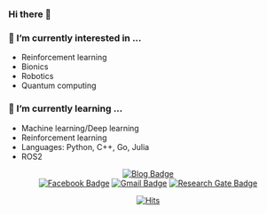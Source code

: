 ### Hi there 👋

### 🔭 I’m currently interested in ...
* Reinforcement learning
* Bionics
* Robotics
* Quantum computing

### 🌱 I’m currently learning ...
* Machine learning/Deep learning
* Reinforcement learning
* Languages: Python, C++, Go, Julia
* ROS2

<div align=center>
	
[![Blog Badge](http://img.shields.io/badge/Blog-black?style=flat-square&logo=github&link=https://curieuxjy.github.io/)](https://curieuxjy.github.io/)	
[![Facebook Badge](https://img.shields.io/badge/facebook-1877f2?style=flat-square&logo=facebook&logoColor=white&link=https://www.facebook.com/jungyeon.lee.5667/)](https://www.facebook.com/jungyeon.lee.5667/)
[![Gmail Badge](https://img.shields.io/badge/Gmail-d14836?style=flat-square&logo=Gmail&logoColor=white&link=mailto:curieuxjy@gmail.com)](mailto:curieuxjy@gmail.com)
[![Research Gate Badge](http://img.shields.io/badge/ResearchGate-00CCBB?style=flat-square&logo=researchgate&logoWidth=40&link=https://www.researchgate.net/profile/Jungyeon_Lee5)](https://www.researchgate.net/profile/Jungyeon_Lee5)

</div>

<div align=center>
	
[![Hits](https://hits.seeyoufarm.com/api/count/incr/badge.svg?url=https%3A%2F%2Fgithub.com%2Fcurieuxjy)](https://hits.seeyoufarm.com)

</div>


